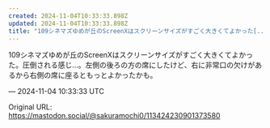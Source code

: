```yaml
---
created: 2024-11-04T10:33:33.898Z
updated: 2024-11-04T10:33:33.898Z
title: "109シネマズゆめが丘のScreenXはスクリーンサイズがすごく大きくてよかった[...]"
---
```


<p>109シネマズゆめが丘のScreenXはスクリーンサイズがすごく大きくてよかった。圧倒される感じ…。左側の後ろの方の席にしたけど、右に非常口の欠けがあるから右側の席に座るともっとよかったかも。</p>

&mdash; 2024-11-04 10:33:33 UTC

Original URL: https://mastodon.social/@sakuramochi0/113424230901373580
